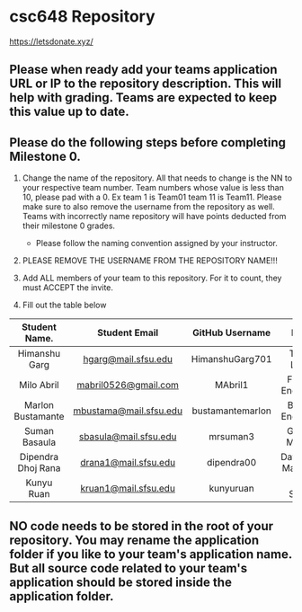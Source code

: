 # csc648 Repository

https://letsdonate.xyz/

## Please when ready add your teams application URL or IP to the repository description. This will help with grading. Teams are expected to keep this value up to date.

## Please do the following steps before completing Milestone 0.
1. Change the name of the repository. All that needs to change is the NN to your respective team number. Team numbers whose value is less than 10, please pad with a 0. Ex team 1 is Team01 team 11 is Team11. Please make sure to also remove the username from the repository as well. Teams with incorrectly name repository will have points deducted from their milestone 0 grades.
      - Please follow the naming convention assigned by your instructor.

1. PLEASE REMOVE THE USERNAME FROM THE REPOSITORY NAME!!!

2. Add ALL members of your team to this repository. For it to count, they must ACCEPT the invite.

3. Fill out the table below


| Student Name.           | Student Email        | GitHub Username | Role             |
|    :---:                |     :---:            |     :---:       |   :---:          |
| Himanshu Garg           | hgarg@mail.sfsu.edu  | HimanshuGarg701 | Team Lead        |
| Milo Abril              |  mabril0526@gmail.com|     MAbril1     | Front-End Lead   |
| Marlon Bustamante       |mbustama@mail.sfsu.edu|bustamantemarlon | Back-End Lead    |
| Suman Basaula           |sbasula@mail.sfsu.edu |   mrsuman3      | Github Master    |
| Dipendra Dhoj Rana      | drana1@mail.sfsu.edu | dipendra00      | Database Manager |
| Kunyu Ruan              | kruan1@mail.sfsu.edu | kunyuruan       | Full Stack       |

## NO code needs to be stored in the root of your repository. You may rename the application folder if you like to your team's application name. But all source code related to your team's application should be stored inside the application folder.
